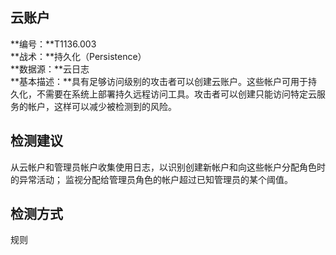 ## 云账户  
**编号：**T1136.003  
**战术：**持久化（Persistence）  
**数据源：**云日志  
**基本描述：**具有足够访问级别的攻击者可以创建云账户。这些帐户可用于持久化，不需要在系统上部署持久远程访问工具。攻击者可以创建只能访问特定云服务的帐户，这样可以减少被检测到的风险。  
## 检测建议  
从云帐户和管理员帐户收集使用日志，以识别创建新帐户和向这些帐户分配角色时的异常活动；
监视分配给管理员角色的帐户超过已知管理员的某个阈值。  
## 检测方式  
规则